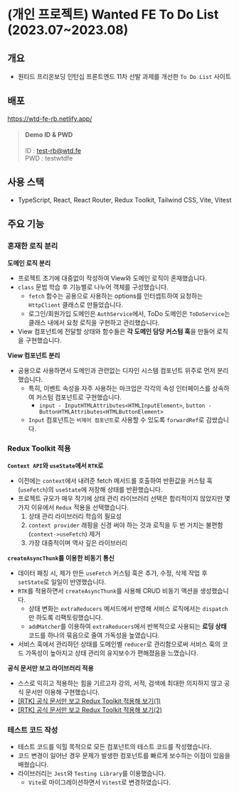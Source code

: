 # (개인 프로젝트) Wanted FE To Do List (2023.07~2023.08)

## 개요

- 원티드 프리온보딩 인턴십 프론트엔드 11차 선발 과제를 개선한 `To Do List` 사이트

## 배포

<https://wtd-fe-rb.netlify.app/>

> #### Demo ID & PWD
>
> ID : test-rb@wtd.fe\
> PWD : testwtdfe

## 사용 스택

- TypeScript, React, React Router, Redux Toolkit, Tailwind CSS, Vite, Vitest

## 주요 기능

### 혼재한 로직 분리

**도메인 로직 분리**

- 프로젝트 초기에 대중없이 작성하여 View와 도메인 로직이 혼재했습니다.
- `class` 문법 학습 후 기능별로 나누어 객체를 구성했습니다.
  - `fetch` 함수는 공용으로 사용하는 options를 인터셉트하여 요청하는 `HttpClient` 클래스로 만들었습니다.
  - 로그인/회원가입 도메인은 `AuthService`에서, ToDo 도메인은 `ToDoService`는 클래스 내에서 요청 로직을 구현하고 관리했습니다.
- View 컴포넌트에 전달할 상태와 함수들은 **각 도메인 담당 커스텀 훅**을 만들어 로직을 구현했습니다.

**View 컴포넌트 분리**

- 공용으로 사용하면서 도메인과 관련없는 디자인 시스템 컴포넌트 위주로 먼저 분리했습니다.
  - 특히, 이벤트 속성을 자주 사용하는 마크업은 각각의 속성 인터페이스를 상속하여 커스텀 컴포넌트로 구현했습니다.
    - `input - InputHTMLAttributes<HTMLInputElement>`, `button - ButtonHTMLAttributes<HTMLButtonElement>`
  - `Input` 컴포넌트는 `비제어 컴포넌트`로 사용할 수 있도록 `forwardRef`로 감쌌습니다.

### Redux Toolkit 적용

**`Context API`와 `useState`에서 `RTK`로**

- 이전에는 `context`에서 내려준 fetch 메서드를 호출하여 반환값을 커스텀 훅(`useFetch`)의 `useState`에 저장해 상태를 반환했습니다.
- 프로젝트 규모가 매우 작기에 상태 관리 라이브러리 선택은 합리적이지 않았지만 몇 가지 이유에서 `Redux` 적용을 선택했습니다.
  1. 상태 관리 라이브러리 학습의 필요성
  2. `context provider` 래핑을 신경 써야 하는 것과 로직을 두 번 거치는 불편함(`context->useFetch`) 제거
  3. 가장 대중적이며 역사 깊은 라이브러리

**`createAsyncThunk`를 이용한 비동기 통신**

- 데이터 패칭 시, 제가 만든 `useFetch` 커스텀 훅은 추가, 수정, 삭제 작업 후 `setState`로 일일이 반영했습니다.
- `RTK`를 적용하면서 `createAsyncThunk`를 사용해 CRUD 비동기 액션을 생성했습니다.
  - 상태 변화는 `extraReducers` 메서드에서 반영해 서비스 로직에서는 `dispatch`만 하도록 리팩토링했습니다.
  - `addMatcher`를 이용하여 `extraReducers`에서 반복적으로 사용되는 **로딩 상태** 코드를 하나의 묶음으로 줄여 가독성을 높였습니다.
- 서비스 훅에서 관리하던 상태를 도메인별 `reducer`로 관리함으로써 서비스 훅의 코드 가독성이 높아지고 상태 관리의 유지보수가 편해졌음을 느꼈습니다.

**공식 문서만 보고 라이브러리 적용**

- 스스로 익히고 적용하는 힘을 기르고자 강의, 서적, 검색에 최대한 의지하지 않고 공식 문서만 이용해 구현했습니다.
- [[RTK] 공식 문서만 보고 Redux Toolkit 적용해 보기(1)](https://velog.io/@real-bird/RTK-공식-문서만-보고-Redux-Toolkit-적용해-보기1)
- [[RTK] 공식 문서만 보고 Redux Toolkit 적용해 보기(2)](https://velog.io/@real-bird/RTK-공식-문서만-보고-Redux-Toolkit-적용해-보기2)

### 테스트 코드 작성

- 테스트 코드를 익힐 목적으로 모든 컴포넌트의 테스트 코드를 작성했습니다.
- 코드 변경이 일어난 경우 문제가 발생한 컴포넌트를 빠르게 보수하는 이점이 있음을 배웠습니다.
- 라이브러리는 `Jest`와 `Testing Library`를 이용했습니다.
  - `Vite`로 마이그레이션하면서 `Vitest`로 변경하였습니다.
